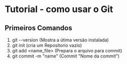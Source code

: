 # Tutorial - como usar o Git

## Primeiros Comandos
1. git --version (Mostra a útima versão instalada)
2. git init (cria um Repositorio vazio)
3. git add <name_file> (Prepara o arquivo para commit)
4. git commit -m "name" (Commit "Nome da commit")




